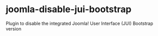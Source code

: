 # joomla-disable-jui-bootstrap
Plugin to disable the integrated Joomla! User Interface (JUI) Bootstrap version
